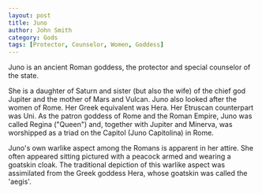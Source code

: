 ```yaml
---
layout: post
title: Juno
author: John Smith
category: Gods
tags: [Protector, Counselor, Women, Goddess]
---
```

Juno is an ancient Roman goddess, the protector and special counselor of the state.

She is a daughter of Saturn and sister (but also the wife) of the chief god Jupiter and the mother of Mars and Vulcan. Juno also looked after the women of Rome. Her Greek equivalent was Hera. Her Etruscan counterpart was Uni. As the patron goddess of Rome and the Roman Empire, Juno was called Regina ("Queen") and, together with Jupiter and Minerva, was worshipped as a triad on the Capitol (Juno Capitolina) in Rome.

Juno's own warlike aspect among the Romans is apparent in her attire. She often appeared sitting pictured with a peacock armed and wearing a goatskin cloak. The traditional depiction of this warlike aspect was assimilated from the Greek goddess Hera, whose goatskin was called the 'aegis'.